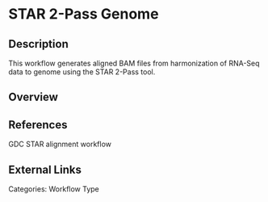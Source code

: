 # STAR 2-Pass Genome #

## Description ##
This workflow generates aligned BAM files from harmonization of RNA-Seq data to genome using the STAR 2-Pass tool.

## Overview ##

## References ##
GDC STAR alignment workflow

## External Links ##

Categories: Workflow Type
